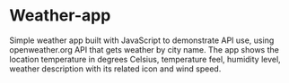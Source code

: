 # Weather-app
 Simple weather app built with JavaScript to demonstrate API use,
using openweather.org API that gets weather by city name.
The app shows the location temperature in degrees Celsius, temperature feel, humidity level, weather description with its related icon and wind speed.

